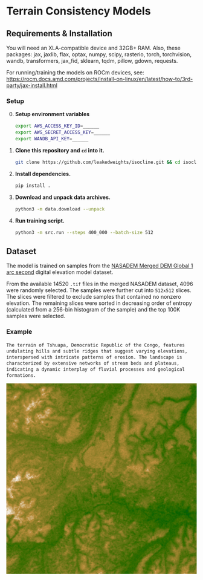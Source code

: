 # Terrain Consistency Models

## Requirements & Installation
You will need an XLA-compatible device and 32GB+ RAM. Also, these packages: jax, jaxlib, flax, optax, numpy, scipy, rasterio, torch, torchvision, wandb, transformers, jax_fid, sklearn, tqdm, pillow, gdown, requests.

For running/training the models on ROCm devices, see: https://rocm.docs.amd.com/projects/install-on-linux/en/latest/how-to/3rd-party/jax-install.html

### Setup

0. **Setup environment variables**
    ```bash
    export AWS_ACCESS_KEY_ID=______
    export AWS_SECRET_ACCESS_KEY=______
    export WANDB_API_KEY=______
    ```

1. **Clone this repository and `cd` into it.**
    ```bash
    git clone https://github.com/leakedweights/isocline.git && cd isocline
    ```

2. **Install dependencies.**
    ```bash
    pip install .
    ```

3. **Download and unpack data archives.**
    ```bash
    python3 -m data.download --unpack
    ```

4. **Run training script.**
   ```bash
   python3 -m src.run --steps 400_000 --batch-size 512
   ```

## Dataset

The model is trained on samples from the [NASADEM Merged DEM Global 1 arc second](https://lpdaac.usgs.gov/products/nasadem_hgtv001/) digital elevation model dataset.

From the available 14520 `.tif` files in the merged NASADEM dataset, 4096 were randomly selected. The samples were further cut into `512x512` slices. The slices were filtered to exclude samples that contained no nonzero elevation. The remaining slices were sorted in decreasing order of entropy (calculated from a 256-bin histogram of the sample) and the top 100K samples were selected.

### Example 
    The terrain of Tshuapa, Democratic Republic of the Congo, features undulating hills and subtle ridges that suggest varying elevations, interspersed with intricate patterns of erosion. The landscape is characterized by extensive networks of stream beds and plateaus, indicating a dynamic interplay of fluvial processes and geological formations.

![An example textured slice from the NASADEM dataset](assets/NASADEM_HGT_n00e023_slice_512_2560.png)
